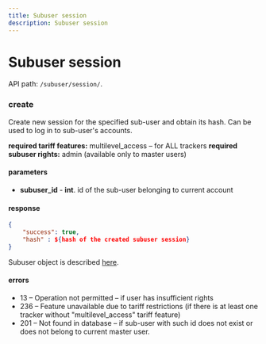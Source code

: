 ```yaml
---
title: Subuser session
description: Subuser session
---
```


# Subuser session

API path: `/subuser/session/`.

### create

Create new session for the specified sub-user and obtain its hash. Can be used to log in to sub-user's accounts.

**required tariff features:** multilevel_access – for ALL trackers
**required subuser rights:** admin (available only to master users)

#### parameters

* **subuser_id** - **int**. id of the sub-user belonging to current account

#### response

```json
{
    "success": true,
    "hash" : ${hash of the created subuser session}
}
```

Subuser object is described [here](index.md#sub-user-object-structure).

#### errors

*   13 – Operation not permitted – if user has insufficient rights
*   236 – Feature unavailable due to tariff restrictions (if there is at least one tracker without "multilevel_access" tariff feature)
*   201 – Not found in database – if sub-user with such id does not exist or does not belong to current master user.

